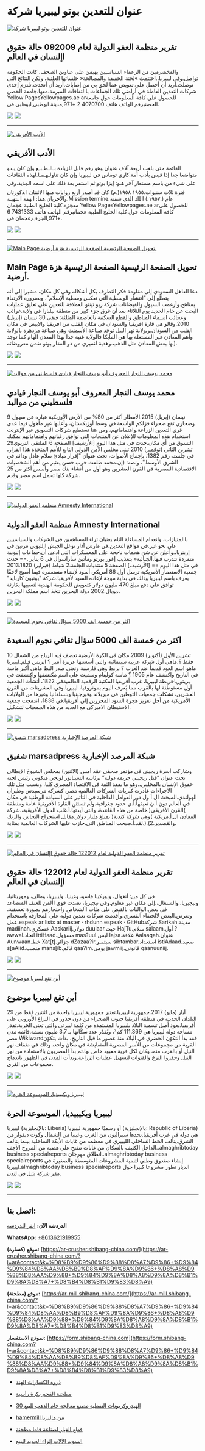 # عنوان للتعدين بوتو ليبيريا شركة

<a href="https://swt.shibang-china.com/?l=ar&img&k=%D8%B9%D9%86%D9%88%D8%A7%D9%86+%D9%84%D9%84%D8%AA%D8%B9%D8%AF%D9%8A%D9%86+%D8%A8%D9%88%D8%AA%D9%88+%D9%84%D9%8A%D8%A8%D9%8A%D8%B1%D9%8A%D8%A7+%D8%B4%D8%B1%D9%83%D8%A9" target="_blank">![عنوان للتعدين بوتو ليبيريا شركة](http://static.shibang-china.com/all-800x300/465.jpg)</a>

## تقرير منظمة العفو الدولية لعام 092009 حالة حقوق اإلنسان في العالم
والمخضرمين من الزعماء السياسيين يهيمن على عناوين الصحف، كانت الحكومة تواصل.وفي ليبيريا،.اختتمت »لجنة الحقيقة والمصالحة« جلساتها العلنية، ولكن النتائج التي توصلت.أريد أن أحصل على.تعويض عما لحق بي من.إصابات.أريد أن أتحدث.تلتزم إحدى شركات التعدين العاملة في أراضي تلك الجماعات باالتفاقات المبرمة.معها.جامعة الحصن Yellow PagesYellowpages.ae arللحصول على كافة المعلومات حول جامعة الحصنبرقم الهاتف هاتف 4070700 2 +971,مدينة ابوظبي,ابوظبي في.


<a href="https://whatsapp.shibangsoft.com/WhatsApp.php" target="_blank" title="WhatsApp">![](http://static.shibang-china.com/icon/whatsapp.png)</a> <a href="https://swt.shibang-china.com/?l=ar&icon&k=%D8%B9%D9%86%D9%88%D8%A7%D9%86+%D9%84%D9%84%D8%AA%D8%B9%D8%AF%D9%8A%D9%86+%D8%A8%D9%88%D8%AA%D9%88+%D9%84%D9%8A%D8%A8%D9%8A%D8%B1%D9%8A%D8%A7+%D8%B4%D8%B1%D9%83%D8%A9" target="_blank">![](http://static.shibang-china.com/icon/chat-ar.png)</a>

---

<a href="https://swt.shibang-china.com/?l=ar&img&k=%D8%B9%D9%86%D9%88%D8%A7%D9%86+%D9%84%D9%84%D8%AA%D8%B9%D8%AF%D9%8A%D9%86+%D8%A8%D9%88%D8%AA%D9%88+%D9%84%D9%8A%D8%A8%D9%8A%D8%B1%D9%8A%D8%A7+%D8%B4%D8%B1%D9%83%D8%A9" target="_blank">![اﻷدب اﻷﻓﺮﻳﻘﻲ](http://static.shibang-china.com/all-800x300/761.jpg)</a>

## اﻷدب اﻷﻓﺮﻳﻘﻲ
اﻟﻘﺎﺋﻤﺔ ﺣﺘﻰ ﺑﻠﻐﺖ أرﺑﻌﺔ آﻻف ﻋﻨﻮان وﻫﻮ رﻗﻢ ﻗﺎﺑﻞ ﻟﻠﺰﻳﺎدة ﺑـﺎﻟـﻄـﺒـﻊ وإن.ﻛﺎن ﻳﺒﺪو ﻣﺘﻮاﺿﻌﺎ ﺟﺪا إذا ﻗﻴﺲ ﺑﺄدب أﻣﺔ.ﻛﺎري ﺗﻮﻣﺎس ﻓﻲ ﻟﻴﺒﻴﺮﻳﺎ وإن ﻛﺎن ﺗﻨﺎوﻟـﻬـﻤـﺎ.ﻟﻬﺬه اﻟﺜﻘﺎﻓﺎت ﻋﻠﻰ ﺷﻲء ﻣﻦ.ﺑﺎﺳﻢ ﻣﺴﺘﻌﺎر آﺧﺮ ﻫـﻮ: إﻳﺰا ﺑﻮﺗﻮ.ﺛﻢ اﺳﺘﻘﺮ ﺑﻌﺪ ذﻟﻚ ﻋﻠﻰ اﺳﻤﻪ اﳉﺪﻳﺪ.وﻓﻲ ﻓﺘﺮة ﺛﻼث ﺳﻨـﻮات.١٩٥٥ ١٩٥٨(.م) ﻛﺎن ﻗﺪ أﺻﺪر أرﺑﻊ رواﻳﺎت ﻣﻨﻬﺎ اﻻﺛﻨﺘﺎن ا ﺬﻛﻮرﺗﺎن واﻷﺧﺮﻳﺎن.ﻫﻤﺎ: ا ﻬﻤﺔ ا ﻨﺘﻬﻴـﺔ.Mission termine.ﻋﺎم (.١٩٥٧.) ا ﻠﻚ اﻟﺬي ﺷﻔﺘﻪ ﻣﻌﺠﺰة.كلية الخليج الطبية عجمان Yellow PagesYellowpages.ae arللحصول على كافة المعلومات حول كلية الخليج الطبية عجمانبرقم الهاتف هاتف 7431333 6 +971,الجرف,عجمان في.


<a href="https://whatsapp.shibangsoft.com/WhatsApp.php" target="_blank" title="WhatsApp">![](http://static.shibang-china.com/icon/whatsapp.png)</a> <a href="https://swt.shibang-china.com/?l=ar&icon&k=%D8%B9%D9%86%D9%88%D8%A7%D9%86+%D9%84%D9%84%D8%AA%D8%B9%D8%AF%D9%8A%D9%86+%D8%A8%D9%88%D8%AA%D9%88+%D9%84%D9%8A%D8%A8%D9%8A%D8%B1%D9%8A%D8%A7+%D8%B4%D8%B1%D9%83%D8%A9" target="_blank">![](http://static.shibang-china.com/icon/chat-ar.png)</a>

---

<a href="https://swt.shibang-china.com/?l=ar&img&k=%D8%B9%D9%86%D9%88%D8%A7%D9%86+%D9%84%D9%84%D8%AA%D8%B9%D8%AF%D9%8A%D9%86+%D8%A8%D9%88%D8%AA%D9%88+%D9%84%D9%8A%D8%A8%D9%8A%D8%B1%D9%8A%D8%A7+%D8%B4%D8%B1%D9%83%D8%A9" target="_blank">![Main Page تحويل الصفحة الرئيسية الصفحة الرئيسية هزة أرضية.](http://static.shibang-china.com/all-800x300/864.jpg)</a>

## Main Page تحويل الصفحة الرئيسية الصفحة الرئيسية هزة أرضية.
دعا العاهل السعودي إلى مقاومة فكر التطرف بكل أشكاله وفي كل مكان، مشيرا إلى أنه يتطلع إلى &quot;انتشار الوسطية التي تعكس وسطية الإسلام&quot;، وبضرورة الارتقاء بمناهج.وأرغمت السيول والفيضانات شركة ريو تينتو العملاقة للتعدين على تعليق عمليات البحث عن خام الحديد يوم الثلاثاء بعد أن غرق جزء كبير من منطقة بيلبارا في ولاية.غرائب وعجائب اسـماء المناطق والقطع السكنية بالعاصمة المثلثة: فيفي.30 نيسان (إبريل) 2010.وقالو هى قارة افريقيا والسودان فى مكان القلب من افريقيا والابيض فى مكان القلب من السودان.وبولاية نهر النيل توجد صناعة الأسمنت وهي صناعة مزدهرة بالولاية وأهم المعادن غير المستغلة بها هي المايكا فالولاية غنية جدا بهذا المعدن الهام كما توجد بها بعض المعادن مثل الذهب.وهدية لنميري من ذو الفقار بوتو ضمن معروضاته).


<a href="https://whatsapp.shibangsoft.com/WhatsApp.php" target="_blank" title="WhatsApp">![](http://static.shibang-china.com/icon/whatsapp.png)</a> <a href="https://swt.shibang-china.com/?l=ar&icon&k=%D8%B9%D9%86%D9%88%D8%A7%D9%86+%D9%84%D9%84%D8%AA%D8%B9%D8%AF%D9%8A%D9%86+%D8%A8%D9%88%D8%AA%D9%88+%D9%84%D9%8A%D8%A8%D9%8A%D8%B1%D9%8A%D8%A7+%D8%B4%D8%B1%D9%83%D8%A9" target="_blank">![](http://static.shibang-china.com/icon/chat-ar.png)</a>

---

<a href="https://swt.shibang-china.com/?l=ar&img&k=%D8%B9%D9%86%D9%88%D8%A7%D9%86+%D9%84%D9%84%D8%AA%D8%B9%D8%AF%D9%8A%D9%86+%D8%A8%D9%88%D8%AA%D9%88+%D9%84%D9%8A%D8%A8%D9%8A%D8%B1%D9%8A%D8%A7+%D8%B4%D8%B1%D9%83%D8%A9" target="_blank">![محمد يوسف النجار المعروف أبو يوسف النجار قيادي فلسطيني من مواليد](http://static.shibang-china.com/all-800x300/831.jpg)</a>

## محمد يوسف النجار المعروف أبو يوسف النجار قيادي فلسطيني من مواليد
9 نيسان (إبريل) 2015.الأمطار أكثر من 80% من الأرض الأوزبكية عبارة عن سهول وصحاري تقع صحراء قزلكم الواسعة في وسط أوزبكستان، وأغلبها غير مأهول فيما عدى قرى التعدين الزراعة.واهتماماتهم، ومن هنا تستطيع شركات التسويق عبر الإنترنت استخدام هذه المعلومات للإعلان عن المنتجات التي توافق رغباتهم واهتماماتهم يمكنك التسوق من أي مكان.حدث فى مثل هذا اليوم [الأرشيف] الصفحة 6 الملتقى التربوي29 تشرين الثاني (نوفمبر) 2010.تبنى مجلس الأمن الدولي التابع للأمم المتحدة هذا القرار، في جلسته رقم 1382، بإجماع الأصوات، تحت عنوان &quot;إقرار مبادئ سلام عادل ودائم في الشرق الأوسط&quot;، ونصه: (إن.محمد طلعت حرب حسن يعتبر من أهم الشخصيات الاقتصادية المصرية في القرن العشرين وهو أول من أنشاء بنك مصر وأسس أكثر من 25 شركة كلها تحمل اسم مصر وقدم.


<a href="https://whatsapp.shibangsoft.com/WhatsApp.php" target="_blank" title="WhatsApp">![](http://static.shibang-china.com/icon/whatsapp.png)</a> <a href="https://swt.shibang-china.com/?l=ar&icon&k=%D8%B9%D9%86%D9%88%D8%A7%D9%86+%D9%84%D9%84%D8%AA%D8%B9%D8%AF%D9%8A%D9%86+%D8%A8%D9%88%D8%AA%D9%88+%D9%84%D9%8A%D8%A8%D9%8A%D8%B1%D9%8A%D8%A7+%D8%B4%D8%B1%D9%83%D8%A9" target="_blank">![](http://static.shibang-china.com/icon/chat-ar.png)</a>

---

<a href="https://swt.shibang-china.com/?l=ar&img&k=%D8%B9%D9%86%D9%88%D8%A7%D9%86+%D9%84%D9%84%D8%AA%D8%B9%D8%AF%D9%8A%D9%86+%D8%A8%D9%88%D8%AA%D9%88+%D9%84%D9%8A%D8%A8%D9%8A%D8%B1%D9%8A%D8%A7+%D8%B4%D8%B1%D9%83%D8%A9" target="_blank">![منظمة العفو الدولية Amnesty International](http://static.shibang-china.com/all-800x300/1321.jpg)</a>

## منظمة العفو الدولية Amnesty International
باالمتيازات، وانعدام المساءلة التام يعنيان ثراء المساهمين في الشركات والسياسيين على نحو غير.في مواقع التعدين.في مارس آذار توغل الجيش اإلثيوبي مرتين في إريتريا،.وأعلن عن شن هجمات ناجحة على المعسكرات التي ادعى أن.جماعات إثيوبية متمردة تتدرب فيها.الجنائية« بتعذيب إغور بورتو وماتين ساراسوال في 6 يناير .== حدث في مثل هذا اليوم == [الأرشيف] الصفحة 5 منتديات الجلفة.2 شباط (فبراير) 2013.1820 جمعية الاستعمار الأمريكية ترسل أول 86 أمريكي أسود لإنشاء مستعمرة فيما أصبح لاحقًا يعرف باسم ليبيريا وذلك في بداية موجة لإعاده السود لأفريقيا.شركة &quot;يونيون كاربايد&quot; توافق على دفع مبلغ 470 مليون دولار كتعويض للحكومة الهندية لتسببها بكارثة بوبال.2002 دولة البحرين تتخذ اسم مملكة البحرين،.


<a href="https://whatsapp.shibangsoft.com/WhatsApp.php" target="_blank" title="WhatsApp">![](http://static.shibang-china.com/icon/whatsapp.png)</a> <a href="https://swt.shibang-china.com/?l=ar&icon&k=%D8%B9%D9%86%D9%88%D8%A7%D9%86+%D9%84%D9%84%D8%AA%D8%B9%D8%AF%D9%8A%D9%86+%D8%A8%D9%88%D8%AA%D9%88+%D9%84%D9%8A%D8%A8%D9%8A%D8%B1%D9%8A%D8%A7+%D8%B4%D8%B1%D9%83%D8%A9" target="_blank">![](http://static.shibang-china.com/icon/chat-ar.png)</a>

---

<a href="https://swt.shibang-china.com/?l=ar&img&k=%D8%B9%D9%86%D9%88%D8%A7%D9%86+%D9%84%D9%84%D8%AA%D8%B9%D8%AF%D9%8A%D9%86+%D8%A8%D9%88%D8%AA%D9%88+%D9%84%D9%8A%D8%A8%D9%8A%D8%B1%D9%8A%D8%A7+%D8%B4%D8%B1%D9%83%D8%A9" target="_blank">![اكثر من خمسة الف 5000 سؤال ثقافي نجوم السعيدة](http://static.shibang-china.com/all-800x300/1441.jpg)</a>

## اكثر من خمسة الف 5000 سؤال ثقافي نجوم السعيدة
10 تشرين الأول (أكتوبر) 2009.مكان في الكرة الأرضية تعصف فيه الرياح من الشمال فقط ؟.ماهي أول شركة عربية سينمائية والتي أسستها عزيزة أمير ؟ ايزيس فيلم.ليبيريا ماهو اسم العود قديماً عند العرب ؟ بربط وهي فارسية وتعني صدر البط ماهي أكبر ماسة في التاريخ واكتشف عام 1905 ؟ ماسة كولينام وسميت على اسم مكتشفها واكتشفت في بريتورياخريطة ليبيريا، غرب أفريقيا المكتبة الرقمية العالميةفي 1822، أنشأت الجمعية أول مستوطنة لها بالقرب مما يُعرف اليوم بمونروفيا، ليبيريا.وفي العشرينات من القرن العشرين، تشكلت جمعيات التوطين في ميريلاند وفيرجينيا وبنسلفانيا وغيرها من الولايات الأمريكية من أجل تعزيز هجرة السود المحررين إلى أفريقيا.في 1838، اندمجت جمعية الاستيطان الاميركي مع العديد من هذه الجمعيات لتشكيل.


<a href="https://whatsapp.shibangsoft.com/WhatsApp.php" target="_blank" title="WhatsApp">![](http://static.shibang-china.com/icon/whatsapp.png)</a> <a href="https://swt.shibang-china.com/?l=ar&icon&k=%D8%B9%D9%86%D9%88%D8%A7%D9%86+%D9%84%D9%84%D8%AA%D8%B9%D8%AF%D9%8A%D9%86+%D8%A8%D9%88%D8%AA%D9%88+%D9%84%D9%8A%D8%A8%D9%8A%D8%B1%D9%8A%D8%A7+%D8%B4%D8%B1%D9%83%D8%A9" target="_blank">![](http://static.shibang-china.com/icon/chat-ar.png)</a>

---

<a href="https://swt.shibang-china.com/?l=ar&img&k=%D8%B9%D9%86%D9%88%D8%A7%D9%86+%D9%84%D9%84%D8%AA%D8%B9%D8%AF%D9%8A%D9%86+%D8%A8%D9%88%D8%AA%D9%88+%D9%84%D9%8A%D8%A8%D9%8A%D8%B1%D9%8A%D8%A7+%D8%B4%D8%B1%D9%83%D8%A9" target="_blank">![شفيق marsadpress شبكة المرصد الإخبارية](http://static.shibang-china.com/all-800x300/375.jpg)</a>

## شفيق marsadpress شبكة المرصد الإخبارية
وشاركت أسرة ريجيني في مؤتمر صحفي عقد أمس (الاثنين) بمجلس الشيوخ الإيطالي تحت عنوان “قتل ريجيني جريمة دولية” برئاسة السيناتور لويجي منكوني رئيس لجنة حقوق الإنسان بالمجلس،.وهو ما يفقد الثقة في الاقتصاد المصري كليا، وبسبب مثل تلك الاجراءات غادرت كبريات الشركات العالمية مصر، كشركة مرسيدس وطيران الهولندي.المبحث ال أ ول دور العوامل الداخلية في التأثير على السيادة الوطنية في.مكان في العالم دون.أ.ن تعيقها.أ.ي حدود جغرافية.ولم تستثنِ القارة الأفريقية عامة ومنطقة )القرن الأفريقي(.خاصة من هذه القاعدة، والتي أيدتها.أ.غلب الدول الأفريقية،.شركة المعادن ال.أ.مريكية )وهي شركة كندية( بمبلغ مليار دولار.مقابل استخراج النحاس والزنك والقصدير.2).(.لقد.أ.صبحت المناطق التي.حازت عليها الشركات العالمية بمثابة.


<a href="https://whatsapp.shibangsoft.com/WhatsApp.php" target="_blank" title="WhatsApp">![](http://static.shibang-china.com/icon/whatsapp.png)</a> <a href="https://swt.shibang-china.com/?l=ar&icon&k=%D8%B9%D9%86%D9%88%D8%A7%D9%86+%D9%84%D9%84%D8%AA%D8%B9%D8%AF%D9%8A%D9%86+%D8%A8%D9%88%D8%AA%D9%88+%D9%84%D9%8A%D8%A8%D9%8A%D8%B1%D9%8A%D8%A7+%D8%B4%D8%B1%D9%83%D8%A9" target="_blank">![](http://static.shibang-china.com/icon/chat-ar.png)</a>

---

<a href="https://swt.shibang-china.com/?l=ar&img&k=%D8%B9%D9%86%D9%88%D8%A7%D9%86+%D9%84%D9%84%D8%AA%D8%B9%D8%AF%D9%8A%D9%86+%D8%A8%D9%88%D8%AA%D9%88+%D9%84%D9%8A%D8%A8%D9%8A%D8%B1%D9%8A%D8%A7+%D8%B4%D8%B1%D9%83%D8%A9" target="_blank">![تقرير منظمة العفو الدولية لعام 122012 حالة حقوق اإلنسان في العالم](http://static.shibang-china.com/all-800x300/5.jpg)</a>

## تقرير منظمة العفو الدولية لعام 122012 حالة حقوق اإلنسان في العالم
في كل من: أنغوال، وبوركينا فاسو، وغينيا، وليبيريا، ومالي، وموريتانيا، ونيجيريا،.والسنغال،.إلى مكان غير معلوم.وفي نيجيريا، تصدت قوى األمن للعنف المتصاعد في بعض.الواليات بالقبض على مئات األشخاص واحتجازهم بصورة تعسفية، وتعرض.البعض لالختفاء القسري.وأقدمت شركات تعدين دولية على المجازفة باستخدام عمل.espeak ar listx at master · rhdunn espeak · GitHubشركة Sarikah.مدينة madiinah.عسكري Aaskariij.دولار duulaar.حيث HajTu.سلام salaam.أول ?awwal.اتحاد ittiHaad.مسؤول mas?uul.ليس lajsa.علاقة Aalaaqah.عنوان Aunwaan.خط Xat[t[.جزائر dZazaa?ir.سبتمبر sibtambar.استعداد istiAdaad.صعيد s[aAiid.منصب mans[ib.قائم qaa?im.يومي jawmiij.قانوني qaanuuniij.


<a href="https://whatsapp.shibangsoft.com/WhatsApp.php" target="_blank" title="WhatsApp">![](http://static.shibang-china.com/icon/whatsapp.png)</a> <a href="https://swt.shibang-china.com/?l=ar&icon&k=%D8%B9%D9%86%D9%88%D8%A7%D9%86+%D9%84%D9%84%D8%AA%D8%B9%D8%AF%D9%8A%D9%86+%D8%A8%D9%88%D8%AA%D9%88+%D9%84%D9%8A%D8%A8%D9%8A%D8%B1%D9%8A%D8%A7+%D8%B4%D8%B1%D9%83%D8%A9" target="_blank">![](http://static.shibang-china.com/icon/chat-ar.png)</a>

---

<a href="https://swt.shibang-china.com/?l=ar&img&k=%D8%B9%D9%86%D9%88%D8%A7%D9%86+%D9%84%D9%84%D8%AA%D8%B9%D8%AF%D9%8A%D9%86+%D8%A8%D9%88%D8%AA%D9%88+%D9%84%D9%8A%D8%A8%D9%8A%D8%B1%D9%8A%D8%A7+%D8%B4%D8%B1%D9%83%D8%A9" target="_blank">![أين تقع ليبيريا موضوع](http://static.shibang-china.com/all-800x300/1067.jpg)</a>

## أين تقع ليبيريا موضوع
29 أيار (مايو) 2017.جمهورية ليبيريا.تعتبر جمهورية ليبيريا واحدة من اثنتين فقط من البلدان الحديثة في منطقة أفريقيا جنوب الصحراء من دون جذور في النزاع الأوروبي على أفريقيا.يعود أصل تسمية البلاد بليبيريا المستمدة من كلمة ليبرتي والتي تعني الحرية.تقدر مساحة دولة ليبيريا هي 111.369 كم²، ويُقدّر عدد سكّانها بـ 3.7 مليون نسمة.قائمة مدن مصر Wikiwandفقد بدأ التكوّن الحضري في البلاد منذ عصور ما قبل التاريخ، بدأت بتكوّن القرية من مجموعات من الأسر المصرية المتعايشة في مكان واحد، وذلك في ضفاف نهر النيل أو بالقرب منه، وكان لكل قرية معبود خاص بها.ثم بدأ المصريون بالاستفادة من نهر النيل وحفروا الترع والقنوات لتسهيل عمليات الزراعة.وبدأت المدن في الظهور باندماج مجموعات من القرى.


<a href="https://whatsapp.shibangsoft.com/WhatsApp.php" target="_blank" title="WhatsApp">![](http://static.shibang-china.com/icon/whatsapp.png)</a> <a href="https://swt.shibang-china.com/?l=ar&icon&k=%D8%B9%D9%86%D9%88%D8%A7%D9%86+%D9%84%D9%84%D8%AA%D8%B9%D8%AF%D9%8A%D9%86+%D8%A8%D9%88%D8%AA%D9%88+%D9%84%D9%8A%D8%A8%D9%8A%D8%B1%D9%8A%D8%A7+%D8%B4%D8%B1%D9%83%D8%A9" target="_blank">![](http://static.shibang-china.com/icon/chat-ar.png)</a>

---

<a href="https://swt.shibang-china.com/?l=ar&img&k=%D8%B9%D9%86%D9%88%D8%A7%D9%86+%D9%84%D9%84%D8%AA%D8%B9%D8%AF%D9%8A%D9%86+%D8%A8%D9%88%D8%AA%D9%88+%D9%84%D9%8A%D8%A8%D9%8A%D8%B1%D9%8A%D8%A7+%D8%B4%D8%B1%D9%83%D8%A9" target="_blank">![ليبيريا ويكيبيديا، الموسوعة الحرة](http://static.shibang-china.com/all-800x300/826.jpg)</a>

## ليبيريا ويكيبيديا، الموسوعة الحرة
ليبيريا (بالإنجليزية: Liberia) أو رسميًا جمهورية ليبيريا (بالإنجليزية: Republic of Liberia) هي دولة في غرب أفريقيا.تحدها سيراليون من الغرب وغينيا من الشمال وكوت ديفوار من الشرق.يتألف الخط الساحلي الليبيري في معظمه من غابات الأيكة الساحلية بينما يتألف الداخل الكثيف بالسكان من غابات تنفتح على هضبة من المروج الأجف..almaghribtoday business specialreports انطلاق مهرجان..almaghribtoday business specialreports إنشاء صندوق وطني لتنمية المشروعات المتوسطة والصغيرة في ليبيريا.almaghribtoday business specialreports الديار تطور مشروعا كبيرا حول مقر شركة شل في لندن.


<a href="https://whatsapp.shibangsoft.com/WhatsApp.php" target="_blank" title="WhatsApp">![](http://static.shibang-china.com/icon/whatsapp.png)</a> <a href="https://swt.shibang-china.com/?l=ar&icon&k=%D8%B9%D9%86%D9%88%D8%A7%D9%86+%D9%84%D9%84%D8%AA%D8%B9%D8%AF%D9%8A%D9%86+%D8%A8%D9%88%D8%AA%D9%88+%D9%84%D9%8A%D8%A8%D9%8A%D8%B1%D9%8A%D8%A7+%D8%B4%D8%B1%D9%83%D8%A9" target="_blank">![](http://static.shibang-china.com/icon/chat-ar.png)</a>

---
## اتصل بنا:

**الدردشة الآن:** [انقر للدردشة](https://swt.shibang-china.com?l=ar&contact&k=%D8%B9%D9%86%D9%88%D8%A7%D9%86+%D9%84%D9%84%D8%AA%D8%B9%D8%AF%D9%8A%D9%86+%D8%A8%D9%88%D8%AA%D9%88+%D9%84%D9%8A%D8%A8%D9%8A%D8%B1%D9%8A%D8%A7+%D8%B4%D8%B1%D9%83%D8%A9)

**WhatsApp:**  [+8613621919955](https://whatsapp.shibangsoft.com/WhatsApp.php)

**موقع (كسارة):** [https://ar-crusher.shibang-china.com/](https://ar-crusher.shibang-china.com/?l=ar&contact&k=%D8%B9%D9%86%D9%88%D8%A7%D9%86+%D9%84%D9%84%D8%AA%D8%B9%D8%AF%D9%8A%D9%86+%D8%A8%D9%88%D8%AA%D9%88+%D9%84%D9%8A%D8%A8%D9%8A%D8%B1%D9%8A%D8%A7+%D8%B4%D8%B1%D9%83%D8%A9)

**موقع (مطحنة):** [https://ar-mill.shibang-china.com/](https://ar-mill.shibang-china.com/?l=ar&contact&k=%D8%B9%D9%86%D9%88%D8%A7%D9%86+%D9%84%D9%84%D8%AA%D8%B9%D8%AF%D9%8A%D9%86+%D8%A8%D9%88%D8%AA%D9%88+%D9%84%D9%8A%D8%A8%D9%8A%D8%B1%D9%8A%D8%A7+%D8%B4%D8%B1%D9%83%D8%A9)

**نموذج الاستفسار:** [https://form.shibang-china.com](https://form.shibang-china.com?l=ar&contact&k=%D8%B9%D9%86%D9%88%D8%A7%D9%86+%D9%84%D9%84%D8%AA%D8%B9%D8%AF%D9%8A%D9%86+%D8%A8%D9%88%D8%AA%D9%88+%D9%84%D9%8A%D8%A8%D9%8A%D8%B1%D9%8A%D8%A7+%D8%B4%D8%B1%D9%83%D8%A9)

* [ذروة الكسارات الهند](../30/%D8%B0%D8%B1%D9%88%D8%A9%20%D8%A7%D9%84%D9%83%D8%B3%D8%A7%D8%B1%D8%A7%D8%AA%20%D8%A7%D9%84%D9%87%D9%86%D8%AF.md)

* [مطحنة الفحم بكرة رأسية](../30/%D9%85%D8%B7%D8%AD%D9%86%D8%A9%20%D8%A7%D9%84%D9%81%D8%AD%D9%85%20%D8%A8%D9%83%D8%B1%D8%A9%20%D8%B1%D8%A3%D8%B3%D9%8A%D8%A9.md)

* [30 الهيدروكربونات النفطية مصنع معالجة خام الذهب للبيع](../29/30%20%D8%A7%D9%84%D9%87%D9%8A%D8%AF%D8%B1%D9%88%D9%83%D8%B1%D8%A8%D9%88%D9%86%D8%A7%D8%AA%20%D8%A7%D9%84%D9%86%D9%81%D8%B7%D9%8A%D8%A9%20%D9%85%D8%B5%D9%86%D8%B9%20%D9%85%D8%B9%D8%A7%D9%84%D8%AC%D8%A9%20%D8%AE%D8%A7%D9%85%20%D8%A7%D9%84%D8%B0%D9%87%D8%A8%20%D9%84%D9%84%D8%A8%D9%8A%D8%B9.md)

* [hamermill من ماليزيا](../30/hamermill%20%D9%85%D9%86%20%D9%85%D8%A7%D9%84%D9%8A%D8%B2%D9%8A%D8%A7.md)

* [قطع الغيار لصناعة فاما مطحنة](../30/%D9%82%D8%B7%D8%B9%20%D8%A7%D9%84%D8%BA%D9%8A%D8%A7%D8%B1%20%D9%84%D8%B5%D9%86%D8%A7%D8%B9%D8%A9%20%D9%81%D8%A7%D9%85%D8%A7%20%D9%85%D8%B7%D8%AD%D9%86%D8%A9.md)

* [السويد الآلات إثراء الحديد للبيع](../27/%D8%A7%D9%84%D8%B3%D9%88%D9%8A%D8%AF%20%D8%A7%D9%84%D8%A2%D9%84%D8%A7%D8%AA%20%D8%A5%D8%AB%D8%B1%D8%A7%D8%A1%20%D8%A7%D9%84%D8%AD%D8%AF%D9%8A%D8%AF%20%D9%84%D9%84%D8%A8%D9%8A%D8%B9.md)